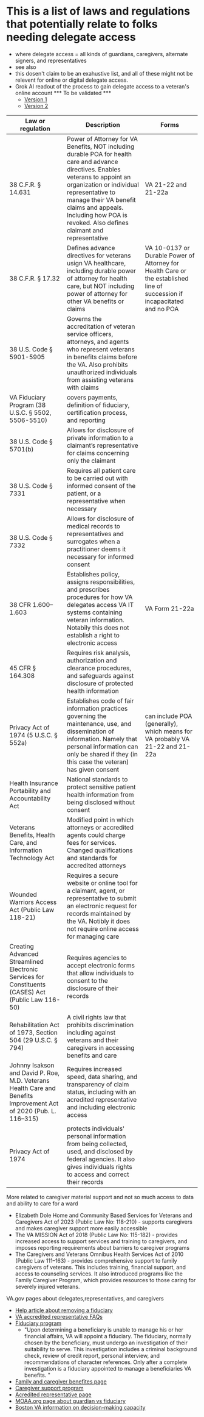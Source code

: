 # This is a list of laws and regulations that potentially relate to folks needing delegate access
- where delegate access = all kinds of guardians, caregivers, alternate signers, and representatives
- see also []()
- this dosen't claim to be an exahustive list, and all of these might not be relevent for online or digital delegate access.
- Grok AI readout of the process to gain delegate access to a veteran's online account *** To be validated *** 
   - [Version 1](https://grok.com/share/bGVnYWN5_a6bd3b2d-b166-452b-ac4e-bf0ca22e1acf)
   - [Version 2](https://grok.com/share/bGVnYWN5_100770c1-7786-43e7-b225-f23df6892605)

| Law or regulation | Description | Forms |
| --- | --- | --- |
| 38 C.F.R. § 14.631 | Power of Attorney for VA Benefits, NOT including durable POA for health care and advance directives. Enables veterans to appoint an organization or individual representative to manage their VA benefit claims and appeals. Including how POA is revoked. Also defines claimant and representative | VA 21-22 and 21-22a |
| 38 C.F.R. § 17.32 | Defines advance directives for veterans usign VA healthcare, including durable power of attorney for health care, but NOT including power of attorney for other VA benefits or claims | VA 10-0137 or Durable Power of Attorney for Health Care or the established line of succession if incapacitated and no POA |
| 38 U.S. Code § 5901-5905 | Governs the accreditation of veteran service officers, attorneys, and agents who represent veterans in benefits claims before the VA. Also prohibits unauthorized individuals from assisting veterans with claims | 
| VA Fiduciary Program (38 U.S.C. § 5502, 5506-5510) | covers payments, definition of fiduciary, certification process, and reporting |
| 38 U.S. Code § 5701(b) | Allows for disclosure of private information to a claimant’s representative for claims concerning only the claimant |
| 38 U.S. Code § 7331 | Requires all patient care to be carried out with informed consent of the patient, or a representative when necessary |
| 38 U.S. Code § 7332 | Allows for disclosure of medical records to representatives and surrogates when a practitioner deems it necessary for informed consent |
| 38 CFR 1.600–1.603 | Establishes policy, assigns responsibilities, and prescribes procedures for how VA delegates access VA IT systems containing veteran information. Notabily this does not establish a right to electronic access | VA Form 21-22a |
| 45 CFR § 164.308 | Requires risk analysis, authorization and clearance procedures, and safeguards against disclosure of protected health information |
| Privacy Act of 1974 (5 U.S.C. § 552a) | Establishes code of fair information practices governing the maintenance, use, and dissemination of information. Namely that personal information can only be shared if they (in this case the veteran) has given consent | can include POA (generally), which means for VA probably VA 21-22 and 21-22a |
| Health Insurance Portability and Accountability Act | National standards to protect sensitive patient health information from being disclosed without consent |
| Veterans Benefits, Health Care, and Information Technology Act | Modified point in which attorneys or accredited agents could charge fees for services. Changed qualifications and standards for accredited attorneys |
| Wounded Warriors Access Act (Public Law 118-21) | Requires a secure website or online tool for a claimant, agent, or representative to submit an electronic request for records maintained by the VA. Notibly it does not require online access for managing care |
| Creating Advanced Streamlined Electronic Services for Constituents (CASES) Act (Public Law 116-50) | Requires agencies to accept electronic forms that allow individuals to consent to the disclosure of their records  |
| Rehabilitation Act of 1973, Section 504 (29 U.S.C. § 794) | A civil rights law that prohibits discrimination including against veterans and their caregivers in accessing benefits and care|
| Johnny Isakson and David P. Roe, M.D. Veterans Health Care and Benefits Improvement Act of 2020 (Pub. L. 116–315) | Requires increased speed, data sharing, and transparency of claim status, including with an acredited representative and including electronic access |
| Privacy Act of 1974  | protects individuals' personal information from being collected, used, and disclosed by federal agencies. It also gives individuals rights to access and correct their records |

More related to caregiver material support and not so much access to data and ability to care for a ward
- Elizabeth Dole Home and Community Based Services for Veterans and Caregivers Act of 2023 (Public Law No: 118-210) - supports caregivers and makes caregiver support more easily accessible
- The VA MISSION Act of 2018 (Public Law No: 115-182) - provides increased access to support services and training to caregivers, and imposes reporting requirements about barriers to caregiver programs
- The Caregivers and Veterans Omnibus Health Services Act of 2010 (Public Law 111–163) - provides comprehensive support to family caregivers of veterans. This includes training, financial support, and access to counseling services. It also introduced programs like the Family Caregiver Program, which provides resources to those caring for severely injured veterans.


VA.gov pages about delegates,representatives, and caregivers
- [Help article about removing a fiduciary](https://www.va.gov/resources/what-if-i-dont-want-a-fiduciary-anymore/)
- [VA accredited representative FAQs](https://www.va.gov/resources/va-accredited-representative-faqs/)
- [Fiduciary program](https://www.benefits.va.gov/fiduciary/)
   - "Upon determining a beneficiary is unable to manage his or her financial affairs, VA will appoint a fiduciary. The fiduciary, normally chosen by the beneficiary, must undergo an investigation of their suitability to serve. This investigation includes a criminal background check, review of credit report, personal interview, and recommendations of character references. Only after a complete investigation is a fiduciary appointed to manage a beneficiaries VA benefits. "
- [Family and caregiver benefites page](https://www.va.gov/family-and-caregiver-benefits/)
- [Caregiver support program](https://www.caregiver.va.gov)
- [Acredited representative page](https://www.va.gov/get-help-from-accredited-representative/)
- [MOAA.org page about guardian vs fiduciary](https://www.moaa.org/micro/caregiver/legal/guardianshipfiduciary/)
- [Boston VA information on decision-making capacity](https://www.va.gov/boston-health-care/work-with-us/internships-and-fellowships/decision-making-capacity/)
